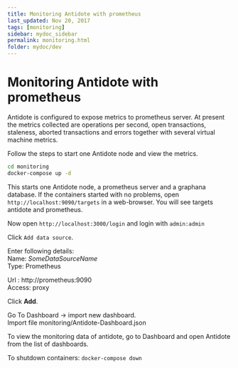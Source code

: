 ```yaml
---
title: Monitoring Antidote with prometheus
last_updated: Nov 20, 2017
tags: [monitoring]
sidebar: mydoc_sidebar
permalink: monitoring.html
folder: mydoc/dev
---
```


# Monitoring Antidote with prometheus

Antidote is configured to expose metrics to prometheus server. At present the metrics collected are operations per second, open transactions, staleness, aborted transactions and errors together with several virtual machine metrics.

Follow the steps to start one Antidote node and view the metrics.

```bash
cd monitoring
docker-compose up -d
```
This starts one Antidote node, a prometheus server and a graphana database.
If the containers started with no problems, open
`http://localhost:9090/targets` in a web-browser. You will see targets antidote and prometheus.

Now open
`http://localhost:3000/login` and login with
`admin:admin`


Click `Add data source`.

Enter following details:  
Name: *SomeDataSourceName*  
Type: Prometheus

Url : http://prometheus:9090   
Access: proxy

Click **Add**.

Go To
Dashboard -> import new dashboard.  
Import file monitoring/Antidote-Dashboard.json

To view the monitoring data of antidote, go to Dashboard and open Antidote from the list of dashboards.

To shutdown containers:
`docker-compose down`
